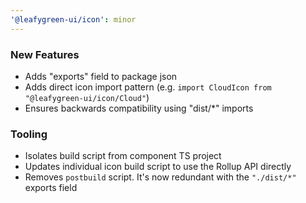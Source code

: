 ```yaml
---
'@leafygreen-ui/icon': minor
---
```


### New Features 
- Adds "exports" field  to package json
- Adds direct icon import pattern (e.g. `import CloudIcon from "@leafygreen-ui/icon/Cloud"`)
- Ensures backwards compatibility using "dist/*" imports

### Tooling
- Isolates build script from component TS project
- Updates individual icon build script to use the Rollup API directly
- Removes `postbuild` script. It's now redundant with the `"./dist/*"` exports field
